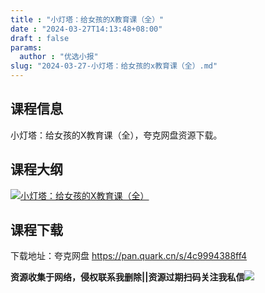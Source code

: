 ```yaml
---
title : "小灯塔：给女孩的X教育课（全）"
date : "2024-03-27T14:13:48+08:00"
draft : false
params:
  author : "优选小报"
slug: "2024-03-27-小灯塔：给女孩的x教育课（全）.md"
---
```


## 课程信息

小灯塔：给女孩的X教育课（全），夸克网盘资源下载。

## 课程大纲

[![小灯塔：给女孩的X教育课（全）](//img7-1.zhekoulieshou.com/mmbiz_jpg/iaHBVewvSIbAh08WfIsYfZJWcU4puibpsI6mv9tdUBgKOv6xWjes7Qk6e96mUqPmiafuNzzcF8Qh3nOJI0ZibJ6owg/0)](//img7-1.zhekoulieshou.com/mmbiz_jpg/iaHBVewvSIbAh08WfIsYfZJWcU4puibpsI6mv9tdUBgKOv6xWjes7Qk6e96mUqPmiafuNzzcF8Qh3nOJI0ZibJ6owg/0)

## 课程下载

下载地址：夸克网盘 https://pan.quark.cn/s/4c9994388ff4

**资源收集于网络，侵权联系我删除||资源过期扫码关注我私信**![](//img7-1.zhekoulieshou.com/mmbiz_jpg/iaHBVewvSIbAjcr9g6TlCXSfiaDqkbzuEzp207hVzPqT4YGQOAazQ1KNHCeACbia5Lzq4Ckwibe48iar1q7lgVP1o3w/640?wx_fmt=jpeg&from=appmsg)


